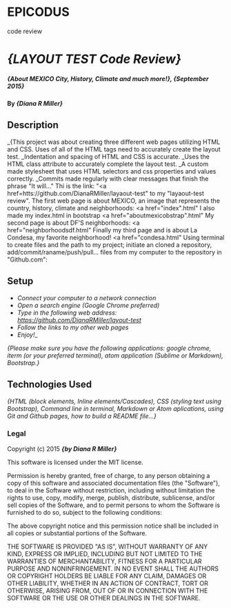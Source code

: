 # EPICODUS
code review

# _{LAYOUT TEST Code Review}_

##### _{About MEXICO City, History, Climate and much more!}, {September 2015}_

#### By _**{Diana R Miller}**_

## Description

_{This project was about creating three different web pages utilizing HTML and CSS.
Uses of all of the HTML tags need to accurately create the layout test.
_Indentation and spacing of HTML and CSS is accurate.
_Uses the HTML class attribute to accurately complete the layout test.
_A custom made stylesheet that uses HTML selectors and css properties and values correctly.
_Commits made regularly with clear messages that finish the phrase "It will…"
Thi is the link: "<a href=htts://github.com/DianaRMiller/layaout-test"</a> to my "layaout-test review". The first web page is about MEXICO, an image that represents the country, history, climate and neighborhoods:
<a href="index".html"</a>
I also made my index.html in bootstrap
<a href="aboutmexicobstrap".html"</a>
My second page is about DF'S neighborhoods:
<a href="neighborhoodsdf.html"</a>
Finally my third page and is about La Condesa, my favorite neighborhood!
<a href="condesa.html"</a>
 Using terminal to create files and the path to my project; initiate an cloned a repository, add/commit/raname/push/pull... files from my computer to the repository in "Github.com":

## Setup

* _Connect your computer to a network connection_
* _Open a search engine (Google Chrome preferred)_
* _Type in the following web address: https://github.com/DianaRMiller/layout-test_
* _Follow the links to my other web pages_
* _Enjoy!__

_{Please make sure you have the following applications: google chrome, iterm (or your preferred terminal), atom application (Sublime or Markdown), Bootstrap.}_

## Technologies Used

_{HTML (block elements, Inline elements/Cascades), CSS (styling text using Bootstrap), Command line in terminal, Markdown or Atom aplications, using Git and Github pages, how to build a README file...}_

### Legal


Copyright (c) 2015 **_{by Diana R Miller}_**

This software is licensed under the MIT license.

Permission is hereby granted, free of charge, to any person obtaining a copy
of this software and associated documentation files (the "Software"), to deal
in the Software without restriction, including without limitation the rights
to use, copy, modify, merge, publish, distribute, sublicense, and/or sell
copies of the Software, and to permit persons to whom the Software is
furnished to do so, subject to the following conditions:

The above copyright notice and this permission notice shall be included in
all copies or substantial portions of the Software.

THE SOFTWARE IS PROVIDED "AS IS", WITHOUT WARRANTY OF ANY KIND, EXPRESS OR
IMPLIED, INCLUDING BUT NOT LIMITED TO THE WARRANTIES OF MERCHANTABILITY,
FITNESS FOR A PARTICULAR PURPOSE AND NONINFRINGEMENT. IN NO EVENT SHALL THE
AUTHORS OR COPYRIGHT HOLDERS BE LIABLE FOR ANY CLAIM, DAMAGES OR OTHER
LIABILITY, WHETHER IN AN ACTION OF CONTRACT, TORT OR OTHERWISE, ARISING FROM,
OUT OF OR IN CONNECTION WITH THE SOFTWARE OR THE USE OR OTHER DEALINGS IN
THE SOFTWARE.

